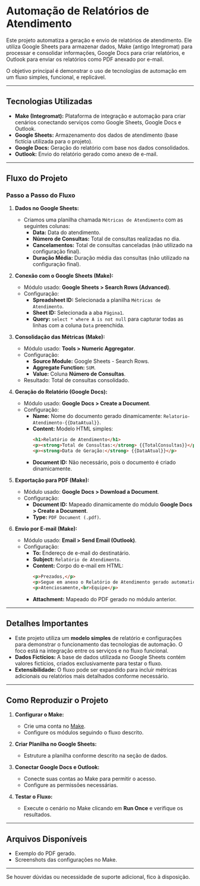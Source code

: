 # Automação de Relatórios de Atendimento

Este projeto automatiza a geração e envio de relatórios de atendimento. Ele utiliza Google Sheets para armazenar dados, Make (antigo Integromat) para processar e consolidar informações, Google Docs para criar relatórios, e Outlook para enviar os relatórios como PDF anexado por e-mail. 

O objetivo principal é demonstrar o uso de tecnologias de automação em um fluxo simples, funcional, e replicável.

---

## **Tecnologias Utilizadas**

- **Make (Integromat):** Plataforma de integração e automação para criar cenários conectando serviços como Google Sheets, Google Docs e Outlook.
- **Google Sheets:** Armazenamento dos dados de atendimento (base fictícia utilizada para o projeto).
- **Google Docs:** Geração do relatório com base nos dados consolidados.
- **Outlook:** Envio do relatório gerado como anexo de e-mail.

---

## **Fluxo do Projeto**

### **Passo a Passo do Fluxo**

1. **Dados no Google Sheets:**
   - Criamos uma planilha chamada `Métricas de Atendimento` com as seguintes colunas:
     - **Data:** Data do atendimento.
     - **Número de Consultas:** Total de consultas realizadas no dia.
     - **Cancelamentos:** Total de consultas canceladas (não utilizado na configuração final).
     - **Duração Média:** Duração média das consultas (não utilizado na configuração final).

2. **Conexão com o Google Sheets (Make):**
   - Módulo usado: **Google Sheets > Search Rows (Advanced)**.
   - Configuração:
     - **Spreadsheet ID:** Selecionada a planilha `Métricas de Atendimento`.
     - **Sheet ID:** Selecionada a aba `Página1`.
     - **Query:** `select * where A is not null` para capturar todas as linhas com a coluna `Data` preenchida.

3. **Consolidação das Métricas (Make):**
   - Módulo usado: **Tools > Numeric Aggregator**.
   - Configuração:
     - **Source Module:** Google Sheets - Search Rows.
     - **Aggregate Function:** `SUM`.
     - **Value:** Coluna **Número de Consultas**.
   - Resultado: Total de consultas consolidado.

4. **Geração do Relatório (Google Docs):**
   - Módulo usado: **Google Docs > Create a Document**.
   - Configuração:
     - **Name:** Nome do documento gerado dinamicamente: `Relatorio-Atendimento-{{DataAtual}}`.
     - **Content:** Modelo HTML simples:
       ```html
       <h1>Relatório de Atendimento</h1>
       <p><strong>Total de Consultas:</strong> {{TotalConsultas}}</p>
       <p><strong>Data de Geração:</strong> {{DataAtual}}</p>
       ```
     - **Document ID:** Não necessário, pois o documento é criado dinamicamente.

5. **Exportação para PDF (Make):**
   - Módulo usado: **Google Docs > Download a Document**.
   - Configuração:
     - **Document ID:** Mapeado dinamicamente do módulo **Google Docs > Create a Document**.
     - **Type:** `PDF Document (.pdf)`.

6. **Envio por E-mail (Make):**
   - Módulo usado: **Email > Send Email (Outlook)**.
   - Configuração:
     - **To:** Endereço de e-mail do destinatário.
     - **Subject:** `Relatório de Atendimento`.
     - **Content:** Corpo do e-mail em HTML:
       ```html
       <p>Prezados,</p>
       <p>Segue em anexo o Relatório de Atendimento gerado automaticamente.</p>
       <p>Atenciosamente,<br>Equipe</p>
       ```
     - **Attachment:** Mapeado do PDF gerado no módulo anterior.

---

## **Detalhes Importantes**

- Este projeto utiliza um **modelo simples** de relatório e configurações para demonstrar o funcionamento das tecnologias de automação. O foco está na integração entre os serviços e no fluxo funcional.
- **Dados Fictícios:** A base de dados utilizada no Google Sheets contém valores fictícios, criados exclusivamente para testar o fluxo.
- **Extensibilidade:** O fluxo pode ser expandido para incluir métricas adicionais ou relatórios mais detalhados conforme necessário.

---

## **Como Reproduzir o Projeto**

1. **Configurar o Make:**
   - Crie uma conta no [Make](https://www.make.com/).
   - Configure os módulos seguindo o fluxo descrito.

2. **Criar Planilha no Google Sheets:**
   - Estruture a planilha conforme descrito na seção de dados.

3. **Conectar Google Docs e Outlook:**
   - Conecte suas contas ao Make para permitir o acesso.
   - Configure as permissões necessárias.

4. **Testar o Fluxo:**
   - Execute o cenário no Make clicando em **Run Once** e verifique os resultados.

---

## **Arquivos Disponíveis**
- Exemplo do PDF gerado.
- Screenshots das configurações no Make.

---

Se houver dúvidas ou necessidade de suporte adicional, fico à disposição.
